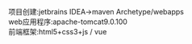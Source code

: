 项目创建:jetbrains IDEA->maven Archetype/webapps <br>
web应用程序:apache-tomcat9.0.100 <br>
前端框架:html5+css3+js / vue  <br>
